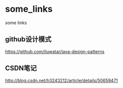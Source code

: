 # some_links
some links

## github设计模式
https://github.com/iluwatar/java-design-patterns

## CSDN笔记
http://blog.csdn.net/h3243212/article/details/50659471
